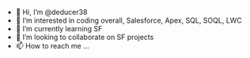 - 👋 Hi, I’m @deducer38
- 👀 I’m interested in coding overall, Salesforce, Apex, SQL, SOQL, LWC
- 🌱 I’m currently learning SF
- 💞️ I’m looking to collaborate on SF projects
- 📫 How to reach me ...

<!---
deducer38/deducer38 is a ✨ special ✨ repository because its `README.md` (this file) appears on your GitHub profile.
You can click the Preview link to take a look at your changes.
--->

